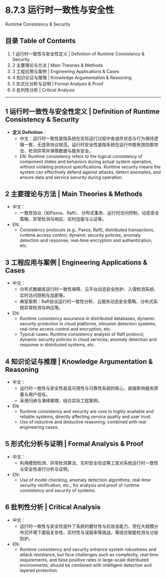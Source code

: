 # 8.7.3 运行时一致性与安全性

Runtime Consistency & Security

## 目录 Table of Contents

1. 1 运行时一致性与安全性定义 | Definition of Runtime Consistency & Security
2. 2 主要理论与方法 | Main Theories & Methods
3. 3 工程应用与案例 | Engineering Applications & Cases
4. 4 知识论证与推理 | Knowledge Argumentation & Reasoning
5. 5 形式化分析与证明 | Formal Analysis & Proof
6. 6 批判性分析 | Critical Analysis

---

## 1 运行时一致性与安全性定义 | Definition of Runtime Consistency & Security

- **定义 Definition**：
  - 中文：运行时一致性是指系统在实际运行过程中各组件状态与行为保持逻辑一致，无违背协议规范。运行时安全性是指系统在运行中能有效防御攻击、检测异常并保障数据与服务安全。
  - EN: Runtime consistency refers to the logical consistency of component states and behaviors during actual system operation, without violating protocol specifications. Runtime security means the system can effectively defend against attacks, detect anomalies, and ensure data and service security during operation.

## 2 主要理论与方法 | Main Theories & Methods

- 中文：
  - 一致性协议（如Paxos、Raft）、分布式事务、运行时访问控制、动态安全策略、异常检测与响应、实时加密与认证等。
- EN:
  - Consistency protocols (e.g., Paxos, Raft), distributed transactions, runtime access control, dynamic security policies, anomaly detection and response, real-time encryption and authentication, etc.

## 3 工程应用与案例 | Engineering Applications & Cases

- 中文：
  - 分布式数据库运行时一致性保障、云平台动态安全防护、入侵检测系统、实时访问控制与加密等。
  - 典型案例：Raft协议运行时一致性分析、云服务动态安全策略、分布式系统异常检测与响应等。
- EN:
  - Runtime consistency assurance in distributed databases, dynamic security protection in cloud platforms, intrusion detection systems, real-time access control and encryption, etc.
  - Typical cases: Runtime consistency analysis of Raft protocol, dynamic security policies in cloud services, anomaly detection and response in distributed systems, etc.

## 4 知识论证与推理 | Knowledge Argumentation & Reasoning

- 中文：
  - 运行时一致性与安全性是高可用性与可靠性系统的核心，直接影响服务质量与用户信任。
  - 采用归纳与演绎推理，结合实际工程案例。
- EN:
  - Runtime consistency and security are core to highly available and reliable systems, directly affecting service quality and user trust.
  - Use of inductive and deductive reasoning, combined with real engineering cases.

## 5 形式化分析与证明 | Formal Analysis & Proof

- 中文：
  - 利用模型检测、异常检测算法、实时安全验证等工具对系统运行时一致性与安全性进行分析与证明。
- EN:
  - Use of model checking, anomaly detection algorithms, real-time security verification, etc., for analysis and proof of runtime consistency and security of systems.

## 6 批判性分析 | Critical Analysis

- 中文：
  - 运行时一致性与安全性提升了系统的健壮性与抗攻击能力，但在大规模分布式环境下面临复杂性、实时性与误报率等挑战，需结合智能检测与分层防护。
- EN:
  - Runtime consistency and security enhance system robustness and attack resistance, but face challenges such as complexity, real-time requirements, and false positive rates in large-scale distributed environments; should be combined with intelligent detection and layered protection.
